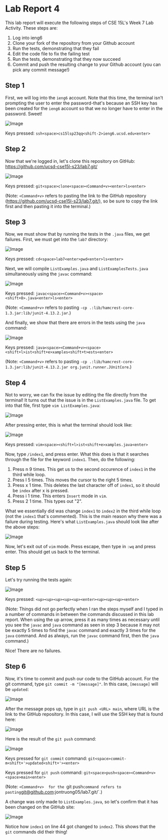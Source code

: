 # Lab Report 4

This lab report will execute the following steps of CSE 15L's Week 7 Lab Activity. These steps are:
1. Log into ieng6
2. Clone your fork of the repository from your Github account
3. Run the tests, demonstrating that they fail
4. Edit the code file to fix the failing test
5. Run the tests, demonstrating that they now succeed
6. Commit and push the resulting change to your Github account (you can pick any commit message!)

## Step 1

First, we will log into the `ieng6` account. Note that this time, the terminal isn't prompting the user to enter the password-that's because an SSH key has been created for the `ieng6` account so that we no longer have to enter in the password. Sweet! 

![Image](ieng6login.png)

Keys pressed: `ssh<space>cs15lsp23qq<shift-2>ieng6.ucsd.edu<enter>`

## Step 2

Now that we're logged in, let's clone this repository on GitHub: https://github.com/ucsd-cse15l-s23/lab7.git/ 

![Image](gitclonelab7.png)

Keys pressed: `git<space>clone<space><Command+v><enter>ls<enter>`

(Note: `<Command+v>` refers to pasting the link to the GitHub repository (https://github.com/ucsd-cse15l-s23/lab7.git/), so be sure to copy the link first and then pasting it into the terminal.)

## Step 3
  
Now, we must show that by running the tests in the `.java` files, we get failures. First, we must get into the `lab7` directory:
  
![Image](cdlab7pwdls.png)
  
Keys pressed: `cd<space>lab7<enter>pwd<enter>ls<enter>`

Next, we will compile `ListExamples.java` and `ListExamplesTests.java` simultaneously using the `javac` command:

![Image](compile.png)

Keys pressed: `javac<space><Command+v><space><shift+8>.java<enter>ls<enter>`

(Note: `<Command+v>` refers to pasting `-cp .:lib/hamcrest-core-1.3.jar:lib/junit-4.13.2.jar`.)

And finally, we show that there are errors in the tests using the `java` command:

![Image](failure.png)

Keys pressed: `java<space><Command+v><space><shift+l>ist<shift+e>xamples<shift+t>ests<enter>`

(Note: `<Command+v>` refers to pasting `-cp .:lib/hamcrest-core-1.3.jar:lib/junit-4.13.2.jar org.junit.runner.JUnitCore`.)

## Step 4

Not to worry, we can fix the issue by editing the file directly from the terminal! It turns out that the issue is in the `ListExamples.java` file. To get into that file, first type `vim ListExamples.java`:

![Image](vim_command.png)

After pressing enter, this is what the terminal should look like:
  
![Image](editListExamples.png)
  
Keys pressed: `vim<space><shift+l>ist<shift+e>xamples.java<enter>`

Now, type `/index1`, and press enter. What this does is that it searches through the file for the keyword `index1`. Then, do the following:
1. Press n 9 times. This get us to the second occurence of `index1` in the third while loop. 
2. Press l 5 times. This moves the cursor to the right 5 times. 
3. Press x 1 time. This deletes the last character off of `index1`, so it should be `index` after x is pressed.
4. Press i 1 time. This enters `Insert` mode in `vim`.
5. Press 2 1 time. This types out "2". 
  
What we essentially did was change `index1` to `index2` in the third while loop (not the `index1` that's commented). This is the main reason why there was a failure during testing. Here's what `ListExamples.java` should look like after the above steps:

![Image](edits.png)

Now, let's exit out of `vim` mode. Press escape, then type in `:wq` and press enter. This should get us back to the terminal. 

## Step 5

Let's try running the tests again: 

![Image](success.png)

Keys pressed: `<up><up><up><up><up><enter><up><up><up><enter>`

(Note: Things did not go perfectly when I ran the steps myself and I typed in a number of commands in between the commands discussed in this lab report. When using the up arrow, press it as many times as necessary until you see the `javac` and `java` command as seen in step 3 because it may not be exactly 5 times to find the `javac` command and exactly 3 times for the `java` command. And as always, run the `javac` command first, then the `java` command.)

Nice! There are no failures. 

## Step 6

Now, it's time to commit and push our code to the GitHub account. For the git command, type `git commit -m "[message]"`. In this case, `[message]` will be `updated`:

![Image](gitcommit.png)

After the message pops up, type in `git push <URL> main`, where URL is the link to the GitHub repository. In this case, I will use the SSH key that is found here:
  
![Image](ssh.png)

Here is the result of the `git push` command:

![Image](gitpush.png)

Keys pressed for `git commit` command: `git<space>commit-m<shift+'>updated<shift+'><enter>`

Keys pressed for `git push` command: `git<space>push<space><Command+v><space>main<enter>`

(Note: `<Command+v>  for the `git push` command refers to pasting `git@github.com:jontruong05/lab7.git/`.)

A change was only made to `ListExamples.java`, so let's confirm that it has been changed on the GitHub site:

![Image](change.png)

Notice how `index1` on line 44 got changed to `index2`. This shows that the `git` commands did their thing!
